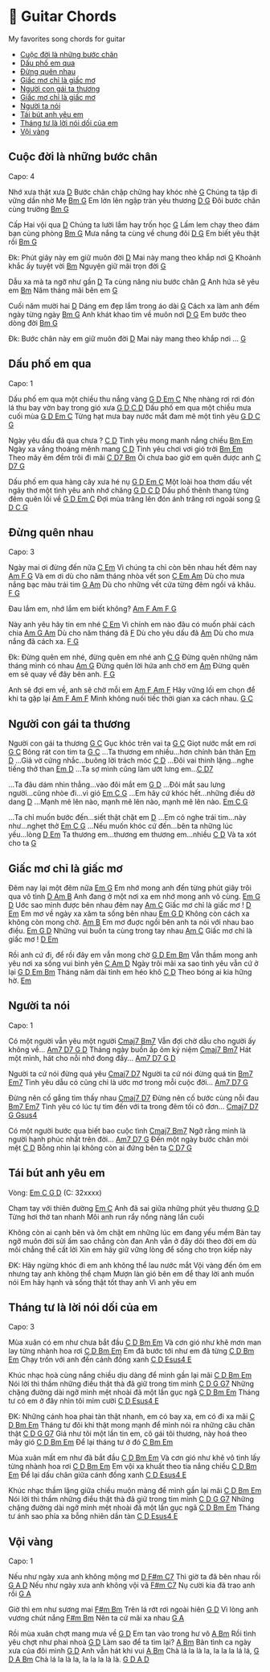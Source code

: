 # :guitar: Guitar Chords 
My favorites song chords for guitar

- [Cuộc đời là những bước chân](#cuộc-đời-là-những-bước-chân)
- [Dấu phố em qua](#dấu-phố-em-qua)
- [Đừng quên nhau](#Đừng-quên-nhau)
- [Giấc mơ chỉ là giấc mơ](#giấc-mơ-chỉ-là-giấc-mơ)
- [Người con gái ta thương](#người-con-gái-ta-thương)
- [Giấc mơ chỉ là giấc mơ](#giấc-mơ-chỉ-là-giấc-mơ)
- [Người ta nói](#người-ta-nói)
- [Tái bút anh yêu em](#tái-bút-anh-yêu-em)
- [Tháng tư là lời nói dối của em](#tháng-tư-là-lời-nói-dối-của-em)
- [Vội vàng](#vội-vàng)


## Cuộc đời là những bước chân

Capo: 4

Nhớ xưa thật xưa [D]()
Bước chân chập chững hay khóc nhè [G]()
Chúng ta tập đi vững dần nhờ Mẹ [Bm G]()
Em lớn lên ngập tràn yêu thương [D G]()
Đôi bước chân cùng trường [Bm G]()

Cấp Hai vội qua [D]()
Chúng ta lười lắm hay trốn học [G]()
Lấm lem chạy theo đám bạn cùng phòng [Bm G]()
Mưa nắng ta cùng về chung đôi [D G]()
Em biết yêu thật rồi [Bm G]()
 
Đk: 
Phút giây này em giữ muôn đời [D]()
Mai này mang theo khắp nơi [G]()
Khoảnh khắc ấy tuyệt vời [Bm]()
Nguyện giữ mãi trọn đời [G]()
 
Dẫu xa mà ta ngỡ như gần [D]()
Ta cùng nâng niu bước chân [G]()
Anh hứa sẽ yêu em [Bm]()
Năm tháng mãi bên em [G]()
 
Cuối năm mười hai [D]()
Dáng em đẹp lắm trong áo dài [G]()
Cách xa làm anh đếm ngày từng ngày [Bm G]()
Anh khát khao tìm về muôn nơi [D G]()
Em bước theo dòng đời [Bm G]()
 
Đk: 
Bước chân này em giữ muôn đời [D]()
Mai này mang theo khắp nơi … [G]()


## Dấu phố em qua

Capo: 1

Dấu phố em qua một chiều thu nắng vàng [G D Em C]()
Nhẹ nhàng rơi rơi đón lá thu bay vờn bay trong gió xưa [G D C D]()
Dấu phố em qua một chiều mưa cuối mùa [G D Em C]()
Từng hạt mưa bay nước mắt đam mê một tình yêu [G D C G]()

Ngày yêu dấu đã qua chưa ? [C D]()
Tình yêu mong manh nắng chiều [Bm Em]()
Ngày xa vắng thoáng mênh mang [C D]()
Tình yêu chơi vơi gió trời [Bm Em]()
Theo mây êm đềm trôi đi mãi [C D7 Bm]()
Ôi chưa bao giờ em quên được anh [C D7 G]()

Dấu phố em qua hàng cây xưa hé nụ [G D Em C]()
Một loài hoa thơm dấu vết ngây thơ một tình yêu anh nhớ chăng [G D C D]()
Dấu phố thênh thang từng đêm quên lối về [G D Em C]()
Đợi mùa trăng lên đón ánh trăng rơi ngoài song [G D C G]()


## Đừng quên nhau

Capo: 3

Ngày mai ơi đừng đến nữa [C Em]()
Vì chúng ta chỉ còn bên nhau hết đêm nay [Am F G]()
Và em ơi dù cho năm tháng nhòa vết son [C Em Am]()
Dù cho mưa nắng bạc màu trái tim [G Am]()
Dù cho những vết cứa từng đêm ngồi vá khâu. [F G]()
 
Đau lắm em, nhớ lắm em biết không? [Am F Am F G]()
 
Này anh yêu hãy tin em nhé [C Em]()
Vì chính em nào đâu có muốn phải cách chia [Am G Am]()
Dù cho năm tháng đã [F]()
Dù cho yêu dấu đã [Am]()
Dù cho mưa nắng đã cách xa. [F G]()
 
Đk: 
Đừng quên em nhé, đừng quên em nhé anh [C G]()
Đừng quên những năm tháng mình có nhau [Am G]()
Đừng quên lời hứa anh chờ em [Am]()
Đừng quên em sẽ quay về đây bên anh. [F G]()
 
Anh sẽ đợi em về, anh sẽ chờ mỗi em [Am F Am F]()
Hãy vững lối em chọn để khi ta gặp lại [Am F Am F]()
Mình không nuối tiếc thời gian xa cách nhau. [G C]()


## Người con gái ta thương

Người con gái ta thương [G C]()
Gục khóc trên vai ta [G C]()
Giọt nước mắt em rơi [G C]()
Bỏng rát con tim ta  [G C]()
...Ta thương em nhiều...hơn chính bản thân [Em D]()
...Giả vờ cứng nhắc...buông lời trách móc [C D]()
...Đôi vai thinh lặng...nghe tiếng thở than [Em D]()
...Ta sợ mình cũng làm ướt lưng em...[C D7]()
 
...Ta đâu dám nhìn thẳng...vào đôi mắt em [G D]()
...Đôi mắt sau lưng người...cũng nhòe đi...vì gió [Em C G]()
...Em hãy cứ khóc hết...những điều dở dang [D]()
...Mạnh mẽ lên nào, mạnh mẽ lên nào, mạnh mẽ lên nào. [Em C G]()

...Ta chỉ muốn bước đến...siết thật chặt em [D]()
...Em có nghe trái tim...này như...nghẹt thở [Em C G]()
...Nếu muốn khóc cứ đến...bên ta những lúc yếu...lòng [D Em]()
Ta thương em...thương em thương em...nhiều [C D]()
Và ta xót cho ta [G]()


## Giấc mơ chỉ là giấc mơ

Ðêm nay lại một đêm nữa [Em G]()
Em nhớ mong anh đến từng phút giây trôi qua vô tình [D Am B]()
Anh đang ở một nơi xa em nhớ mong anh vô cùng. [Em G D]()
Uớc sao mình được bên nhau đêm nay [Am C]()
Giấc mơ chỉ là giấc mơ ! [D Em]()
Em mơ về ngày xa xăm ta sống bên nhau [Em G D]()
Không còn cách xa không còn mong chờ. [Am B]()
Em mơ đuợc ngồi bên anh ta nói với nhau bao điều. [Em G D]()
Những vui buồn ta cùng trong tay nhau [Am C]()
Giấc mơ chỉ là giấc mơ ! [D Em]()

Rồi anh cứ đi, để rồi đây em vẫn mong chờ [G D Em Bm]()
Vẫn thầm mong anh yêu nơi xa sống vui bình yên [C Am D]()
Ngày trôi mãi xa sao tình yêu vẫn cứ ở lại [G D Em Bm]()
Tháng năm dài tình em héo khô [C D]()
Theo bóng ai kia hững hờ. [Em]()


## Người ta nói

Capo: 1

Có một người vẫn yêu một người [Cmaj7 Bm7]()
Vẫn đợi chờ dẫu cho người ấy không về... [Am7 D7 G D]()
Tháng ngày buồn ấp ôm kỷ niệm [Cmaj7 Bm7]()
Hát một mình, hát cho nỗi nhớ đong đầy... [Am7 D7 G D]()
 
Người ta cứ nói đừng quá yêu [Cmaj7 D7]()
Người ta cứ nói đừng quá tin [Bm7 Em7]()
Tình yêu dẫu có cũng chỉ là ước mơ trong mỗi cuộc đời... [Am7 D7 G]()
 
Đừng nên cố gắng tìm thấy nhau [Cmaj7 D7]()
Đừng nên cố bước cùng nỗi đau [Bm7 Em7]()
Tình yêu có lúc tự tìm đến với ta trong đêm tối cô đơn... [Cmaj7 D7 G Gsus4]()
 
Có một người bước qua biết bao cuộc tình [Cmaj7 Bm7]()
Ngỡ rằng mình là người hạnh phúc nhất trên đời... [Am7 D7 G]()
Đến một ngày bước chân mỏi mệt [C D]()
Bỗng nhìn lại không còn ai đứng bên ta [C D7 G]()


## Tái bút anh yêu em

Vòng: [Em C G D]() (C: 32xxxx)

Chạm tay với thiên đường [Em C]()
Anh đã sai giữa những phút yêu thương [G D]()
Từng hơi thở tan nhanh 
Môi anh run rẩy nồng nàng lần cuối 

Không còn ai cạnh bên và ôm chặt em những lúc em đang yếu mềm 
Bàn tay ngỡ muôn đời sửi ấm sao chẳng còn đan 
Anh vẫn ở đây dõi theo đời em dù môi chẳng thể cất lời 
Xin em hãy giữ vững lòng để sống cho trọn kiếp này 
 
ĐK: 
Hãy ngừng khóc đi em anh không thể lau nước mắt 
Vội vàng đến ôm em nhưng tay anh không thể chạm 
Mượn làn gió bên em để thay lời anh muốn nói 
Em hãy hạnh và sống thật tốt thay anh 
Vì anh yêu em 


## Tháng tư là lời nói dối của em

Capo: 3

Mùa xuân có em như chưa bắt đầu [C D Bm Em]()
Và cơn gió như khẽ mơn man lay từng nhành hoa rơi [C D Bm Em]()
Em đã bước tới như em đã từng [C D Bm Em]()
Chạy trốn với anh đến cánh đồng xanh [C D Esus4 E]()
 
Khúc nhạc hoà cùng nắng chiều dịu dàng để mình gần lại mãi [C D Bm Em]()
Nói lời thì thầm những điều thật thà đã giữ trong tim mình [C D G G7]()
Những chặng đường dài ngỡ mình mệt nhoài đã một lần gục ngã [C D Bm Em]()
Tháng tư có em ở đây nhìn tôi mỉm cười [C D Esus4 E]()

ĐK:
Những cánh hoa phai tàn thật nhanh, em có bay xa, em có đi xa mãi [C D Bm Em]()
Tháng tư đôi khi thật mong mạnh để mình nói ra những câu chân thật [C D G G7]()
Giá như tôi một lần tin em, cô gái tôi thương, này hoá theo mây gió [C D Bm Em]()
Để lại tháng tư ở đó [C Bm Em]()
 
Mùa xuân mất em như đã bắt đầu [C D Bm Em]()
Và cơn gió như khẽ vô tình lấy từng nhành hoa rơi [C D Bm Em]()
Em vội xa khuất theo tia nắng chiều [C D Bm Em]()
Để lại dấu chân giữa cánh đồng xanh [C D Esus4 E]()
 
Khúc nhạc thầm lặng giữa chiều muộn màng để mình gần lại mãi [C D Bm Em]()
Nói lời thì thầm những điều thật thà đã giữ trong tim mình [C D G G7]()
Những chặng đường dài ngỡ mình mệt nhoài đã một lần gục ngã [C D Bm Em]()
Tháng tư ánh sao phía xa bỗng nhiên dần tàn [C D Esus4 E]()


## Vội vàng

Capo: 1

Nếu như ngày xưa anh không mộng mơ [D F#m C7]()
Thì giờ ta đã bên nhau rồi [G A D]()
Nếu như ngày xưa anh không vội vã [F#m C7]()
Nụ cười kia đã trao anh rồi [G A]()
 
Giờ thì em như sương mai [F#m Bm]()
Trên lá rớt rơi ngoài hiên [G D]()
Vì lòng anh vương chút nắng [F#m Bm]()
Nên ta cứ mãi xa nhau [G A]()
 
Rồi mùa xuân chợt mang mưa về [G D]()
Em tan vào trong hư vô [A Bm]()
Rồi tình yêu chợt như phai nhoà [G D]()
Làm sao để ta tìm lại? [A Bm]()
Bản tình ca ngày xưa của đôi mình [G D]()
Anh vẫn hát khi vui [A Bm]()
Chà lá la là la, la la la lá lá, [G D A Bm]()
Chà lá la là la, la la la là là. [G D A D]()
